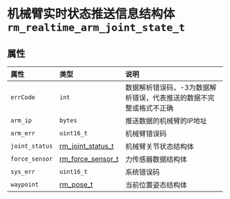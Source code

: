 # 机械臂实时状态推送信息结构体`rm_realtime_arm_joint_state_t`

## 属性

|  属性  |  类型  |  说明  |
| :--- | :--- | :--- |
| `errCode`     | `int`     | 数据解析错误码，-3为数据解析错误，代表推送的数据不完整或格式不正确 |
| `arm_ip`      | `bytes`   | 推送数据的机械臂的IP地址                   |
| `arm_err`     | `uint16_t`        | 机械臂错误码                                |
| `joint_status`| [rm_joint_status_t](../struct/rm_joint_status_t)    | 机械臂关节状态结构体 |
| `force_sensor`| [rm_force_sensor_t](../struct/rm_force_sensor_t)    | 力传感器数据结构体  |
| `sys_err`     | `uint16_t`         | 系统错误码                                 |
| `waypoint`    | [rm_pose_t](../struct/pose)       | 当前位置姿态结构体     |
